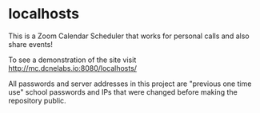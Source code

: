 # localhosts
This is a Zoom Calendar Scheduler that works for personal calls and also share events!

To see a demonstration of the site visit http://mc.dcnelabs.io:8080/localhosts/

All passwords and server addresses in this project are "previous one time use" school passwords and IPs that were changed before making the repository public.

